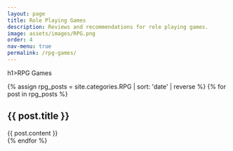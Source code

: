 ```yaml
---
layout: page
title: Role Playing Games
description: Reviews and recommendations for role playing games.
image: assets/images/RPG.png
order: 4
nav-menu: true
permalink: /rpg-games/
---
```


h1>RPG Games</h1>

{% assign rpg_posts = site.categories.RPG | sort: 'date' | reverse %}
{% for post in rpg_posts %}
<article class="rpg-post">
  <h2>{{ post.title }}</h2>
  {{ post.content }}
</article>
{% endfor %}
